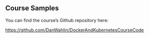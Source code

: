 ## Course Samples

You can find the course’s Github repository here:

https://github.com/DanWahlin/DockerAndKubernetesCourseCode